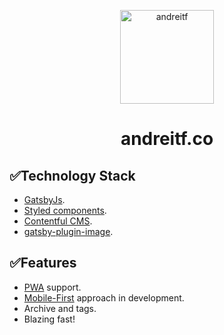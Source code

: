<p align="center">
  <img alt="andreitf" src="https://user-images.githubusercontent.com/13293669/131139123-5533f7c1-aa26-4d27-9fed-1efe4598a41a.png" width="150" />
</p>
<h1 align="center">
    andreitf.co
</h1>

## ✅Technology Stack

- [GatsbyJs](http://gatsbyjs.com).
- [Styled components](https://styled-components.com/).
- [Contentful CMS](https://www.contentful.com/).
- [gatsby-plugin-image](https://www.gatsbyjs.com/plugins/gatsby-plugin-image/).

## ✅Features

- [PWA](https://web.dev/progressive-web-apps/) support.
- [Mobile-First](https://medium.com/@mrmrs_/mobile-first-css-48bc4cc3f60f) approach in development.
- Archive and tags.
- Blazing fast!
<!-- + Google Analytics. -->
